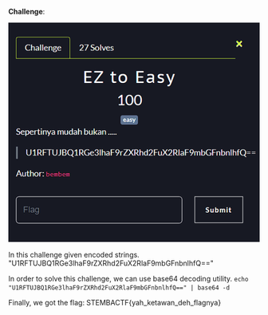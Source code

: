 **Challenge**:

![Alt text](image.png)

In this challenge given encoded strings.
"U1RFTUJBQ1RGe3lhaF9rZXRhd2FuX2RlaF9mbGFnbnlhfQ=="

In order to solve this challenge, we can use base64 decoding utility.
`echo "U1RFTUJBQ1RGe3lhaF9rZXRhd2FuX2RlaF9mbGFnbnlhfQ==" | base64 -d`

Finally, we got the flag: STEMBACTF{yah_ketawan_deh_flagnya}